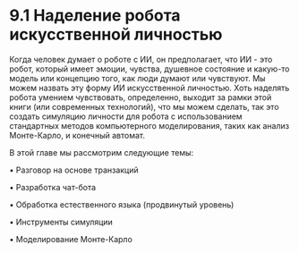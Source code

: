# 9.1 Наделение робота искусственной личностью

Когда человек думает о роботе с ИИ, он предполагает, что ИИ - это робот, который имеет эмоции, чувства, душевное состояние и какую-то модель или концепцию того, как люди думают или чувствуют. Мы можем назвать эту форму ИИ искусственной личностью. Хоть наделять робота умением чувствовать, определенно, выходит за рамки этой книги \(или современных технологий\), что мы можем сделать, так это создать симуляцию личности для робота с использованием стандартных методов компьютерного моделирования, таких как анализ Монте-Карло, и конечный автомат.

В этой главе мы рассмотрим следующие темы:

• Разговор на основе транзакций 

• Разработка чат-бота 

• Обработка естественного языка \(продвинутый уровень\) 

• Инструменты симуляции 

• Моделирование Монте-Карло

